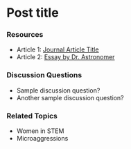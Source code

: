 # Post title

### Resources 

* Article 1: [Journal Article Title](http://somewebpage.com)
* Article 2: [Essay by Dr. Astronomer](http://someotherwebpage.com)

### Discussion Questions

* Sample discussion question?
* Another sample discussion question?

### Related Topics

* Women in STEM
* Microaggressions
